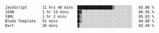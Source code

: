 
<!--START_SECTION:waka-->

```txt
JavaScript       11 hrs 40 mins  ████████████████▒░░░░░░░░   65.86 %
JSON             1 hr 13 mins    █▓░░░░░░░░░░░░░░░░░░░░░░░   06.95 %
YAML             1 hr 2 mins     █▒░░░░░░░░░░░░░░░░░░░░░░░   05.83 %
Blade Template   51 mins         █▒░░░░░░░░░░░░░░░░░░░░░░░   04.88 %
Dart             26 mins         ▓░░░░░░░░░░░░░░░░░░░░░░░░   02.49 %
```

<!--END_SECTION:waka-->
